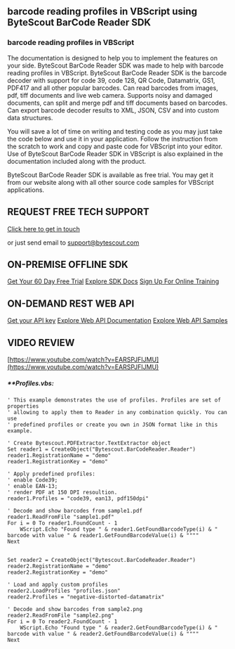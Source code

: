 ## barcode reading profiles in VBScript using ByteScout BarCode Reader SDK

### barcode reading profiles in VBScript

The documentation is designed to help you to implement the features on your side. ByteScout BarCode Reader SDK was made to help with barcode reading profiles in VBScript. ByteScout BarCode Reader SDK is the barcode decoder with support for code 39, code 128, QR Code, Datamatrix, GS1, PDF417 and all other popular barcodes. Can read barcodes from images, pdf, tiff documents and live web camera. Supports noisy and damaged documents, can split and merge pdf and tiff documents based on barcodes. Can export barcode decoder results to XML, JSON, CSV and into custom data structures.

You will save a lot of time on writing and testing code as you may just take the code below and use it in your application. Follow the instruction from the scratch to work and copy and paste code for VBScript into your editor. Use of ByteScout BarCode Reader SDK in VBScript is also explained in the documentation included along with the product.

ByteScout BarCode Reader SDK is available as free trial. You may get it from our website along with all other source code samples for VBScript applications.

## REQUEST FREE TECH SUPPORT

[Click here to get in touch](https://bytescout.zendesk.com/hc/en-us/requests/new?subject=ByteScout%20BarCode%20Reader%20SDK%20Question)

or just send email to [support@bytescout.com](mailto:support@bytescout.com?subject=ByteScout%20BarCode%20Reader%20SDK%20Question) 

## ON-PREMISE OFFLINE SDK 

[Get Your 60 Day Free Trial](https://bytescout.com/download/web-installer?utm_source=github-readme)
[Explore SDK Docs](https://bytescout.com/documentation/index.html?utm_source=github-readme)
[Sign Up For Online Training](https://academy.bytescout.com/)


## ON-DEMAND REST WEB API

[Get your API key](https://pdf.co/documentation/api?utm_source=github-readme)
[Explore Web API Documentation](https://pdf.co/documentation/api?utm_source=github-readme)
[Explore Web API Samples](https://github.com/bytescout/ByteScout-SDK-SourceCode/tree/master/PDF.co%20Web%20API)

## VIDEO REVIEW

[https://www.youtube.com/watch?v=EARSPJFIJMU](https://www.youtube.com/watch?v=EARSPJFIJMU)




<!-- code block begin -->

##### ****Profiles.vbs:**
    
```
' This example demonstrates the use of profiles. Profiles are set of properties 
' allowing to apply them to Reader in any combination quickly. You can use 
' predefined profiles or create you own in JSON format like in this example.

' Create Bytescout.PDFExtractor.TextExtractor object
Set reader1 = CreateObject("Bytescout.BarCodeReader.Reader")
reader1.RegistrationName = "demo"
reader1.RegistrationKey = "demo"

' Apply predefined profiles:
' enable Code39;
' enable EAN-13;
' render PDF at 150 DPI resoultion.
reader1.Profiles = "code39, ean13, pdf150dpi"

' Decode and show barcodes from sample1.pdf
reader1.ReadFromFile "sample1.pdf"
For i = 0 To reader1.FoundCount - 1
    WScript.Echo "Found type " & reader1.GetFoundBarcodeType(i) & " barcode with value " & reader1.GetFoundBarcodeValue(i) & """"
Next


Set reader2 = CreateObject("Bytescout.BarCodeReader.Reader")
reader2.RegistrationName = "demo"
reader2.RegistrationKey = "demo"

' Load and apply custom profiles
reader2.LoadProfiles "profiles.json"
reader2.Profiles = "negative-distorted-datamatrix"

' Decode and show barcodes from sample2.png
reader2.ReadFromFile "sample2.png"
For i = 0 To reader2.FoundCount - 1
    WScript.Echo "Found type " & reader2.GetFoundBarcodeType(i) & " barcode with value " & reader2.GetFoundBarcodeValue(i) & """"
Next

```

<!-- code block end -->
